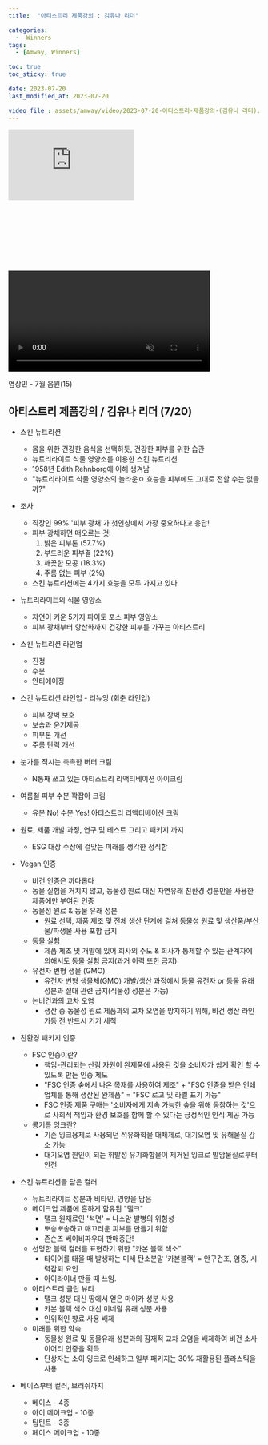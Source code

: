 ```yaml
---
title:  "아티스트리 제품강의 : 김유나 리더" 

categories:
  -  Winners
tags:
  - [Amway, Winners]

toc: true
toc_sticky: true

date: 2023-07-20
last_modified_at: 2023-07-20

video_file : assets/amway/video/2023-07-20-아티스트리-제품강의-(김유나 리더).mp4
---
```

<style type='text/css'>
	.video-container {
		position: relative;
		padding-bottom: 56.25%;
		height: 0; overflow: hidden;
	}

	.video-container iframe,
	.video-container object,
	.video-container embed {
		position: absolute;
		top: 0;
		left: 0;
		width: 50%;
		height: 50%;
	}
</style>

<div class="video-container">
	<iframe width="460" height="315" src="https://www.youtube.com/embed/Z9fDyFpxJEE" title="YouTube video player" frameborder="0" allow="accelerometer; autoplay; clipboard-write; encrypted-media; gyroscope; picture-in-picture; web-share" allowfullscreen></iframe>
</div>

<video width="80%" muted autoplay controls>
    <source src="{{ page.video_file | relative_url }}" type="video/mp4">
</video>


염상민 - 7월 음원(15)
## 아티스트리 제품강의 / 김유나 리더 (7/20)

+ 스킨 뉴트리션
	- 몸을 위한 건강한 음식을 선택하듯, 건강한 피부를 위한 습관
	- 뉴트리라이트 식물 영양소를 이용한 스킨 뉴트리션
	- 1958년 Edith Rehnborg에 이해 생겨남
	- "뉴트리라이트 식물 영양소의 놀라운ㅇ 효능을 피부에도 그대로 전할 수는 없을까?"

+ 조사
	- 직장인 99% '피부 광채'가 첫인상에서 가장 중요하다고 응답!
	- 피부 광채하면 떠오르는 것!
		1. 밝은 피부톤 (57.7%)
		2. 부드러운 피부결 (22%)
		3. 깨끗한 모공 (18.3%)
		4. 주름 없는 피부 (2%)
	- 스킨 뉴트리션에는 4가지 효능을 모두 가지고 있다

+ 뉴트리라이트의 식물 영양소
	- 자연이 키운 5가지 파이토 포스 피부 영양소
	- 피부 광채부터 항산화까지 건강한 피부를 가꾸는 아티스트리

+ 스킨 뉴트리션 라인업
	- 진정
	- 수분
	- 안티에이징

+ 스킨 뉴트리션 라인업 - 리뉴잉 (회춘 라인업)
	- 피부 장벽 보호
	- 보습과 윤기제공
	- 피부톤 개선
	- 주름 탄력 개선

+ 눈가를 적시는 촉촉한 버터 크림
	- N통째 쓰고 있는 아티스트리 리액티베이션 아이크림

+ 여름철 피부 수분 꽉잡아 크림
	- 유분 No! 수분 Yes! 아티스트리 리액티베이션 크림

+ 원료, 제품 개발 과정, 연구 및 테스트 그리고 패키지 까지
	- ESG 대상 수상에 걸맞는 미래를 생각한 정직함

+ Vegan 인증
	- 비건 인증은 까다롭다
	- 동물 실험을 거치지 않고, 동물성 원료 대신 자연유래 친환경 성분만을 사용한 제품에만 부여된 인증
	- 동물성 원료 & 동물 유래 성분
		- 원료 선택, 제품 제조 및 전체 생산 단계에 걸쳐 동물성 원료 및 생산품/부산물/파생물 사용 포함 금지
	- 동물 실험
		- 제품 제조 및 개발에 있어 회사의 주도 & 회사가 통제할 수 있는 관계자에 의해서도 동물 실험 금지(과거 이력 또한 금지)
	- 유전자 변형 생물 (GMO)
		- 유전자 변형 생물체(GMO) 개발/생산 과정에서 동물 유전자 or 동물 유래 성분과 절대 관련 금지(식물성 성분은 가능)
	- 논비건과의 교차 오염
		- 생산 중 동물성 원료 제품과의 교차 오염을 방지하기 위해, 비건 생산 라인 가동 전 반드시 기기 세척

+ 친환경 패키지 인증
	- FSC 인증이란?
		- 책임-관리되는 산림 자원이 완제품에 사용된 것을 소비자가 쉽게 확인 할 수 있도록 만든 인증 제도
		- "FSC 인증 숲에서 나온 목재를 사용하여 제조" + "FSC 인증을 받은 인쇄 업체를 통해 생산된 완제품" = "FSC 로고 및 라벨 표기 가능"
		- FSC 인증 제품 구매는 '소비자에게 지속 가능한 숲을 위해 동참하는 것'으로 사회적 책임과 환경 보호를 함께 할 수 있다는 긍정적인 인식 제공 가능
	- 콩기름 잉크란?
		- 기존 잉크용제로 사용되던 석유화학물 대체제로, 대기오염 및 유해물질 감소 가능
		- 대기오염 원인이 되는 휘발성 유기화합물이 제거된 잉크로 발암물질로부터 안전

+ 스킨 뉴트리션을 담은 컬러
	- 뉴트리라이트 성분과 비타민, 영양을 담음
	- 메이크업 제품에 흔하게 함유된 "탤크"
		- 탤크 원재료인 '석면' = 나소암 발병의 위험성
		- 뽀송뽀송하고 매끄러운 피부를 만들기 위함
		- 존슨즈 베이비파우더 판매중단!
	- 선명한 블랙 컬러를 표현하기 위한 "카본 블랙 색소"
		- 타이어를 태울 때 발생하는 미세 탄소분말 '카본블랙' = 안구건조, 염증, 시력감퇴 요인
		- 아이라이너 만들 때 쓰임.
	- 아티스트리 클린 뷰티
		- 탤크 성분 대신 땅에서 얻은 마이카 성분 사용
		- 카본 블랙 색소 대신 미네랄 유래 성분 사용
		- 인위적인 향료 사용 배제
	- 미래를 위한 약속
		- 동물성 원료 및 동물유래 성분과의 잠재적 교차 오염을 배제하여 비건 소사이어티 인증을 획득
		- 단상자는 소이 잉크로 인쇄하고 일부 패키지는 30% 재활용된 플라스틱을 사용

+ 베이스부터 컬러, 브러쉬까지
	- 베이스 - 4종
	- 아이 메이크업 - 10종
	- 팁틴트 - 3종
	- 페이스 메이크업 - 10종